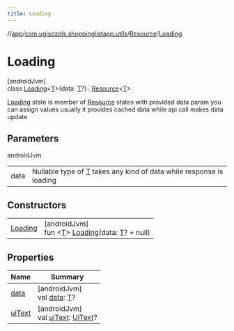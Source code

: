 ```yaml
---
title: Loading
---
```

//[app](../../../../index.html)/[com.ugisozols.shoppinglistapp.utils](../../index.html)/[Resource](../index.html)/[Loading](index.html)



# Loading



[androidJvm]\
class [Loading](index.html)&lt;[T](index.html)&gt;(data: [T](index.html)?) : [Resource](../index.html)&lt;[T](index.html)&gt; 

[Loading](index.html) state is member of [Resource](../index.html) states with provided data param you can assign values usually it provides cached data while api call makes data update



## Parameters


androidJvm

| | |
|---|---|
| data | Nullable type of [T](index.html) takes any kind of data while response is loading |



## Constructors


| | |
|---|---|
| [Loading](-loading.html) | [androidJvm]<br>fun &lt;[T](index.html)&gt; [Loading](-loading.html)(data: [T](index.html)? = null) |


## Properties


| Name | Summary |
|---|---|
| [data](../data.html) | [androidJvm]<br>val [data](../data.html): [T](index.html)? |
| [uiText](../ui-text.html) | [androidJvm]<br>val [uiText](../ui-text.html): [UiText](../../-ui-text/index.html)? |

